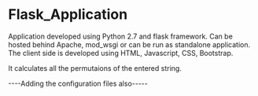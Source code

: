 # Flask_Application

Application developed using Python 2.7 and flask framework.
Can be hosted behind Apache, mod_wsgi or can be run as standalone application.
The client side is developed using HTML, Javascript, CSS, Bootstrap.

It calculates all the permutaions of the entered string.


----Adding the configuration files also-----

